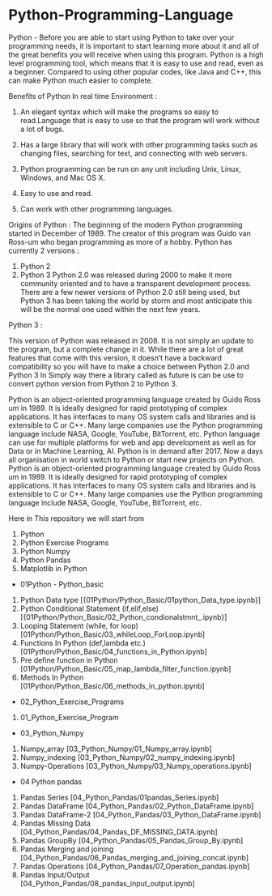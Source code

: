 # Python-Programming-Language

Python - Before you are able to start using Python to take over your programming needs, it is important to start learning more about it and all of the great benefits you will receive when using this program. Python is a high level programming tool, which means that it is easy to use and read, even as a beginner. Compared to using other popular codes, like Java and C++, this can make Python much easier to complete.

Benefits of Python In real time Environment :
1. An elegant syntax which will make the programs so easy to read.Language that is easy to use so that the program will work without a lot of bugs.

2. Has a large library that will work with other programming tasks such as changing files, searching for text, and connecting with web servers.

3. Python programming can be run on any unit including Unix, Linux, Windows, and Mac OS X.

4. Easy to use and read.

5. Can work with other programming languages.

Origins of Python :
The beginning of the modern Python programming started in December of 1989. The creator of this program was Guido van Ross-um who began programming as more of a hobby. 
Python has currently 2 versions :
1. Python 2
2. Python 3
Python 2.0 was released during 2000 to make it more community
oriented and to have a transparent development process. There are a few newer versions of Python 2.0 still being used, but Python 3 has been taking the world by storm and most anticipate this will be the normal one used within the next few years.

Python 3 :

This version of Python was released in 2008. It is not simply an update to the
program, but a complete change in it. While there are a lot of great features that come with this version, it doesn’t have a backward compatibility so you will have to make a choice between Python 2.0 and Python 3
In Simply way there a library called as future is can be use to convert python version from Python 2 to Python 3.

Python is an object-oriented programming language created by Guido Ross um in 1989. It is ideally designed for rapid prototyping of complex applications. It has interfaces to many OS system calls and libraries and is extensible to C or C++. Many large companies use the Python programming language include NASA, Google, YouTube, BitTorrent, etc.
Python language can use for multiple platforms for web and app development as well as for Data or in Machine Learning, AI. Python is in demand after 2017. Now a days all organisation in world switch to Python or start new projects on Python.
Python is an object-oriented programming language created by Guido Ross um in 1989. It is ideally designed for rapid prototyping of complex applications. It has interfaces to many OS system calls and libraries and is extensible to C or C++. Many large companies use the Python programming language include NASA, Google, YouTube, BitTorrent, etc.

Here in This repository we will start from
1. Python
2. Python Exercise Programs
3. Python Numpy
4. Python Pandas
5. Matplotlib in Python



* 01Python - Python_basic
1. Python Data type [{01Python/Python_Basic/01python_Data_type.ipynb}]
2. Python Conditional Statement (if,elif,else)  [{01Python/Python_Basic/02_Python_condionalstmnt_.ipynb}]
3. Looping Statement (while, for loop) [01Python/Python_Basic/03_whileLoop_ForLoop.ipynb]
4. Functions In Python (def,lambda etc.) [01Python/Python_Basic/04_functions_in_Python.ipynb]
5. Pre define function in Python [01Python/Python_Basic/05_map_lambda_filter_function.ipynb]
6. Methods In Python [01Python/Python_Basic/06_methods_in_python.ipynb]

* 02_Python_Exercise_Programs
1. 01_Python_Exercise_Program

* 03_Python_Numpy
1. Numpy_array [03_Python_Numpy/01_Numpy_array.ipynb]
2. Numpy_indexing [03_Python_Numpy/02_numpy_indexing.ipynb]
3. Numpy-Operations [03_Python_Numpy/03_Numpy_operations.ipynb]

* 04 Python pandas
1. Pandas Series [04_Python_Pandas/01pandas_Series.ipynb]
2. Pandas DataFrame [04_Python_Pandas/02_Python_DataFrame.ipynb]
3. Pandas DataFrame-2 [04_Python_Pandas/03_Python_DataFrame.ipynb]
4. Pandas Missing Data [04_Python_Pandas/04_Pandas_DF_MISSING_DATA.ipynb]
5. Pandas GroupBy [04_Python_Pandas/05_Pandas_Group_By.ipynb]
6. Pandas Merging and joining [04_Python_Pandas/06_Pandas_merging_and_joining_concat.ipynb]
7. Pandas Operations [04_Python_Pandas/07_Operation_pandas.ipynb]
8. Pandas Input/Output [04_Python_Pandas/08_pandas_input_output.ipynb]